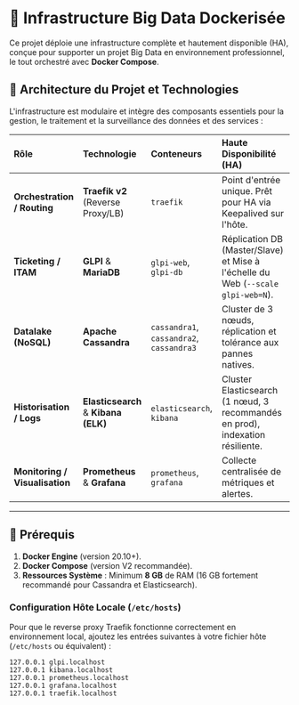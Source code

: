 # 🐳 Infrastructure Big Data Dockerisée

Ce projet déploie une infrastructure complète et hautement disponible (HA), conçue pour supporter un projet Big Data en environnement professionnel, le tout orchestré avec **Docker Compose**.

## 🎯 Architecture du Projet et Technologies

L'infrastructure est modulaire et intègre des composants essentiels pour la gestion, le traitement et la surveillance des données et des services :

| Rôle | Technologie | Conteneurs | Haute Disponibilité (HA) |
| :--- | :--- | :--- | :--- |
| **Orchestration / Routing** | **Traefik v2** (Reverse Proxy/LB) | `traefik` | Point d'entrée unique. Prêt pour HA via Keepalived sur l'hôte. |
| **Ticketing / ITAM** | **GLPI** & **MariaDB** | `glpi-web`, `glpi-db` | Réplication DB (Master/Slave) et Mise à l'échelle du Web (`--scale glpi-web=N`). |
| **Datalake (NoSQL)** | **Apache Cassandra** | `cassandra1`, `cassandra2`, `cassandra3` | Cluster de 3 nœuds, réplication et tolérance aux pannes natives. |
| **Historisation / Logs** | **Elasticsearch** & **Kibana (ELK)** | `elasticsearch`, `kibana` | Cluster Elasticsearch (1 nœud, 3 recommandés en prod), indexation résiliente. |
| **Monitoring / Visualisation** | **Prometheus** & **Grafana** | `prometheus`, `grafana` | Collecte centralisée de métriques et alertes. |

***

## 🚀 Prérequis

1.  **Docker Engine** (version 20.10+).
2.  **Docker Compose** (version V2 recommandée).
3.  **Ressources Système** : Minimum **8 GB** de RAM (16 GB fortement recommandé pour Cassandra et Elasticsearch).

### Configuration Hôte Locale (`/etc/hosts`)

Pour que le reverse proxy Traefik fonctionne correctement en environnement local, ajoutez les entrées suivantes à votre fichier hôte (`/etc/hosts` ou équivalent) :

```text
127.0.0.1 glpi.localhost
127.0.0.1 kibana.localhost
127.0.0.1 prometheus.localhost
127.0.0.1 grafana.localhost
127.0.0.1 traefik.localhost